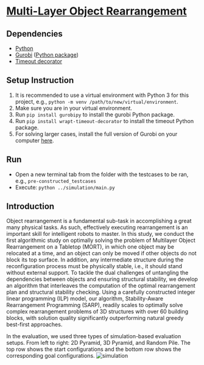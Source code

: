 # [Multi-Layer Object Rearrangement](https://arxiv.org/pdf/2306.14251.pdf)

## Dependencies
* [Python](https://www.python.org/)
* [Gurobi](https://www.gurobi.com/documentation/quickstart.html) ([Python package](https://pypi.org/project/gurobipy/))
* [Timeout decorator](https://pypi.org/project/wrapt-timeout-decorator/)

## Setup Instruction
1. It is recommended to use a virtual environment with Python 3 for this project, e.g., `python -m venv /path/to/new/virtual/environment`.
2. Make sure you are in your virtual environment.
3. Run `pip install gurobipy` to install the gurobi Python package.
4. Run `pip install wrapt-timeout-decorator` to install the timeout Python package.
5. For solving larger cases, install the full version of Gurobi on your computer [here](https://www.gurobi.com/documentation/quickstart.html).

## Run
* Open a new terminal tab from the folder with the testcases to be ran, e.g., `pre-constructed_testcases`
* Execute: `python ../simulation/main.py`

## Introduction
Object rearrangement is a fundamental sub-task in accomplishing a great many physical tasks.
As such, effectively executing rearrangement is an important skill for intelligent robots to master.
In this study, we conduct the first algorithmic study on optimally solving the problem of Multilayer Object Rearrangement on a Tabletop (MORT), in which one object may be relocated at a time, and an object can only be moved if other objects do not block its top surface.
In addition, any intermediate structure during the reconfiguration process must be physically stable, i.e., it should stand without external support.
To tackle the dual challenges of untangling the dependencies between objects and ensuring structural stability, we develop an algorithm that interleaves the computation of the optimal rearrangement plan and structural stability checking.
Using a carefully constructed integer linear programming (ILP) model, our algorithm, Stability-Aware Rearrangement Programming (SARP), readily scales to optimally solve complex rearrangement problems of 3D structures with over 60 building blocks, with solution quality significantly outperforming natural greedy best-first approaches.

In the evaluation, we used three types of simulation-based evaluation setups.
From left to right: 2D Pyramid, 3D Pyramid, and Random Pile.
The top row shows the start configurations and the bottom row shows the corresponding goal configurations.
![simulation](https://github.com/arc-l/mort/assets/77806295/707dfa99-447a-4f5b-baa9-dde4f1256923)
